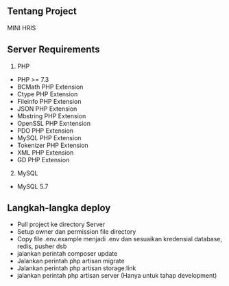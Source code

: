 
## Tentang Project

MINI HRIS

## Server Requirements
 1. PHP
- PHP >= 7.3
- BCMath PHP Extension
- Ctype PHP Extension
- Fileinfo PHP Extension
- JSON PHP Extension
- Mbstring PHP Extension
- OpenSSL PHP Exntension
- PDO PHP Extension
- MySQL PHP Extension
- Tokenizer PHP Extension
- XML PHP Extension
- GD PHP Extension

2. MySQL
- MySQL 5.7


## Langkah-langka deploy
- Pull project ke directory Server
- Setup owner dan permission file directory
- Copy file .env.example menjadi .env dan sesuaikan kredensial database, redis, pusher dsb
- jalankan perintah composer update
- Jalankan perintah php artisan migrate
- Jalankan perintah php artisan storage:link
- jalankan perintah php artisan server (Hanya untuk tahap development) 



